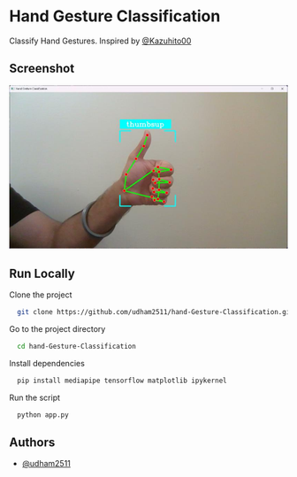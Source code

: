 
# Hand Gesture Classification

Classify Hand Gestures. Inspired by [@Kazuhito00](https://github.com/Kazuhito00)
## Screenshot

![App Screenshot](https://github.com/udham2511/hand-Gesture-Classification/blob/main/screenshot.jpeg)
## Run Locally

Clone the project

```bash
  git clone https://github.com/udham2511/hand-Gesture-Classification.git
```

Go to the project directory

```bash
  cd hand-Gesture-Classification
```

Install dependencies

```bash
  pip install mediapipe tensorflow matplotlib ipykernel
```

Run the script

```bash
  python app.py
```


## Authors

- [@udham2511](https://www.github.com/udham2511)

